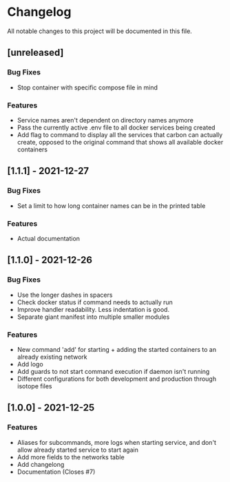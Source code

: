 # Changelog
All notable changes to this project will be documented in this file.

## [unreleased]

### Bug Fixes

- Stop container with specific compose file in mind

### Features

- Service names aren't dependent on directory names anymore
- Pass the currently active .env file to all docker services being created
- Add flag to  command to display all the services that carbon can actually create, opposed to the original command that shows all available docker containers

## [1.1.1] - 2021-12-27

### Bug Fixes

- Set a limit to how long container names can be in the printed table

### Features

- Actual documentation

## [1.1.0] - 2021-12-26

### Bug Fixes

- Use the longer dashes in spacers
- Check docker status if command needs to actually run
- Improve handler readability. Less indentation is good.
- Separate giant manifest into multiple smaller modules

### Features

- New command 'add' for starting + adding the started containers to an already existing network
- Add logo
- Add guards to not start command execution if daemon isn't running
- Different configurations for both development and production through isotope files

## [1.0.0] - 2021-12-25

### Features

- Aliases for subcommands, more logs when starting service, and don't allow already started service to start again
- Add more fields to the networks table
- Add changelong
- Documentation (Closes #7)

<!-- generated by git-cliff -->
